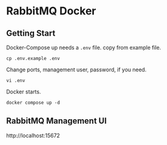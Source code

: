 # RabbitMQ Docker

## Getting Start

Docker-Compose up needs a `.env` file. copy from example file.

```shell
cp .env.example .env
```

Change ports, management user, password, if you need.

```shell
vi .env
```

Docker starts.

```shell
docker compose up -d
```

## RabbitMQ Management UI

http://localhost:15672
